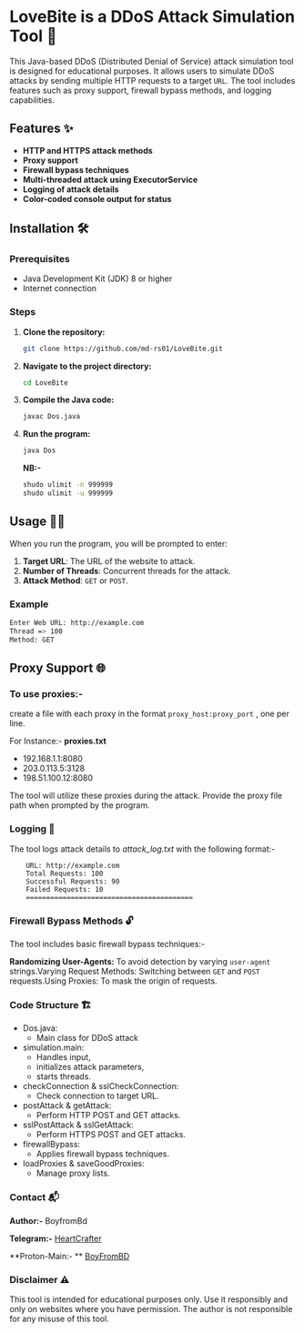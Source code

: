 # LoveBite is a DDoS Attack Simulation Tool 🚀

This Java-based DDoS (Distributed Denial of Service) attack simulation tool is designed for educational purposes. It allows users to simulate DDoS attacks by sending multiple HTTP requests to a target `URL`. The tool includes features such as proxy support, firewall bypass methods, and logging capabilities.

## Features ✨

- **HTTP and HTTPS attack methods**
- **Proxy support**
- **Firewall bypass techniques**
- **Multi-threaded attack using ExecutorService**
- **Logging of attack details**
- **Color-coded console output for status**

## Installation 🛠️

### Prerequisites

- Java Development Kit (JDK) 8 or higher
- Internet connection

### Steps

1. **Clone the repository:**

    ```sh
    git clone https://github.com/md-rs01/LoveBite.git
    ```

2. **Navigate to the project directory:**

    ```sh
    cd LoveBite
    ```

3. **Compile the Java code:**

    ```sh
    javac Dos.java
    ```

4. **Run the program:**

    ```sh
    java Dos
    ```

   **NB:-**
   ```sh
   shudo ulimit -n 999999
   shudo ulimit -u 999999
   ```

   
## Usage 🧑‍💻

When you run the program, you will be prompted to enter:

1. **Target URL**: The URL of the website to attack.
2. **Number of Threads**: Concurrent threads for the attack.
3. **Attack Method**: `GET` or `POST`.

### Example

  ```sh
  Enter Web URL: http://example.com
  Thread => 100
  Method: GET
  ```
## Proxy Support 🌐
  ### To use proxies:-
  create a file with each proxy in the format `proxy_host:proxy_port` , one per line. 
  
For Instance:-  **proxies.txt**
- 192.168.1.1:8080
- 203.0.113.5:3128
- 198.51.100.12:8080

The tool will utilize these proxies during the attack. Provide the proxy file path when prompted by the program.

### Logging 📝
The tool logs attack details to *attack_log.txt*  with the following format:-

``` Timestamp: 2024-08-02 12:34:56
    URL: http://example.com
    Total Requests: 100
    Successful Requests: 90
    Failed Requests: 10
    =========================================
```
### Firewall Bypass Methods 🔓

The tool includes basic firewall bypass techniques:- 

**Randomizing User-Agents:**
To avoid detection by varying `user-agent` strings.Varying Request Methods: Switching between `GET` and `POST` requests.Using Proxies: To mask the origin of requests.

### Code Structure 🏗️

- Dos.java: 
  - Main class for DDoS attack
- simulation.main: 
  - Handles input, 
  - initializes attack parameters, 
  - starts threads.
- checkConnection & sslCheckConnection: 
  - Check connection to target URL.
- postAttack & getAttack: 
  - Perform HTTP POST and GET attacks.
- sslPostAttack & sslGetAttack: 
  - Perform HTTPS POST and GET attacks.
- firewallBypass: 
  - Applies firewall bypass techniques.
- loadProxies & saveGoodProxies: 
  - Manage proxy lists.

### Contact 📬
**Author:-** BoyfromBd

**Telegram:-** [HeartCrafter](https://t.me/heartcrafter)

**Proton-Main:- ** [BoyFromBD](mailto:HeartCrafter@proton.com)

### Disclaimer ⚠️
This tool is intended for educational purposes only. Use it responsibly and only on websites where you have permission. The author is not responsible for any misuse of this tool.
